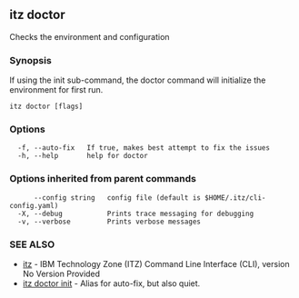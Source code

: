 ## itz doctor

Checks the environment and configuration

### Synopsis

If using the init sub-command, the doctor command will initialize the
environment for first run.


```
itz doctor [flags]
```

### Options

```
  -f, --auto-fix   If true, makes best attempt to fix the issues
  -h, --help       help for doctor
```

### Options inherited from parent commands

```
      --config string   config file (default is $HOME/.itz/cli-config.yaml)
  -X, --debug           Prints trace messaging for debugging
  -v, --verbose         Prints verbose messages
```

### SEE ALSO

* [itz](itz.md)	 - IBM Technology Zone (ITZ) Command Line Interface (CLI), version No Version Provided
* [itz doctor init](itz_doctor_init.md)	 - Alias for auto-fix, but also quiet.

